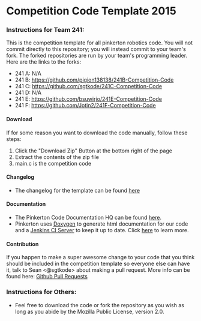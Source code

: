 # Competition Code Template 2015

### Instructions for Team 241:

This is the competition template for all pinkerton robotics code. You will not commit directly to this repository; you will instead commit to your team's fork. The forked repositories are run by your team's programming leader. Here are the links to the forks:

- 241 A: N/A
- 241 B: https://github.com/pigion138138/241B-Competition-Code
- 241 C: https://github.com/sgtkode/241C-Competition-Code
- 241 D: N/A
- 241 E: https://github.com/bsuwirjo/241E-Competition-Code
- 241 F: https://github.com/Jotin2/241F-Competition-Code

#### Download
If for some reason you want to download the code manually, follow these steps:
  1. Click the "Download Zip" Button at the bottom right of the page
  2. Extract the contents of the zip file
  3. main.c is the competition code

#### Changelog
  * The changelog for the template can be found [here](https://github.com/pinkertonrobotics/competition-template-2015/commits/master)

#### Documentation
  * The Pinkerton Code Documentation HQ can be found [here](http://pinkertonrobotics.github.io).
  * Pinkerton uses [Doxygen](http://www.stack.nl/~dimitri/doxygen/) to generate html documentation for our code and a [Jenkins CI Server](https://jenkins-ci.org/) to keep it up to date. Click [here](http://pinkertonrobotics.github.io/about) to learn more.

#### Contribution
If you happen to make a super awesome change to your code that you think should be included in the competition template so everyone else can have it, talk to Sean <@sgtkode> about making a pull request. More info can be found here: [Github Pull Requests](https://help.github.com/articles/using-pull-requests/)

### Instructions for Others:
  * Feel free to download the code or fork the repository as you wish as long as you abide by the Mozilla Public License, version 2.0.
